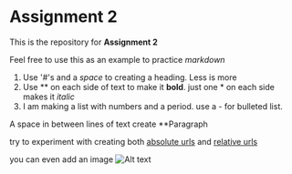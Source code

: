 # Assignment 2

This is the repository for **Assignment 2**

Feel free to use this as an example to practice *markdown* 

1. Use '#'s and a *space* to creating a heading. Less is more
2. Use ** on each side of text to make it **bold**. just one * on each side makes it *italic*
3. I am making a list with numbers and a period. use a - for bulleted list. 

A space in between lines of text create **Paragraph

try to experiment with creating both [absolute urls](https://github.com/coryMcKague/WebDesignHw/blob/bedf86494fc7243ed6874e29b5a2257d389b2319/Assignment2/ReadMe.md)
and
[relative urls](./ReadMe.md)

you can even add an image
![Alt text](imageExample.gif)
